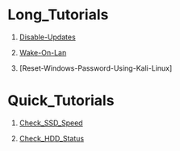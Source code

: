 # Long_Tutorials
1. [Disable-Updates]

2. [Wake-On-Lan]

3. [Reset-Windows-Password-Using-Kali-Linux]

# Quick_Tutorials
1. [Check_SSD_Speed]

2. [Check_HDD_Status]


[Disable-Updates]: https://github.com/theaqueen21/Windows_Tutorials/tree/main/Long_Tutorials/Disable%20Updates
[Wake-On-Lan]: https://github.com/theaqueen21/Windows_Tutorials/tree/main/Long_Tutorials/Enable%20WakeOnLan
[Reset-Windows-Password]: https://github.com/theaqueen21/Windows_Tutorials/tree/main/Long_Tutorials/Reset_Password_Using_Kali_Linux
[Check_SSD_Speed]: https://github.com/theaqueen21/Windows_Tutorials/tree/main/Quick_Tutorials/Check_SSD_Speed
[Check_HDD_Status]: https://github.com/theaqueen21/Windows_Tutorials/blob/main/Quick_Tutorials/Check_HDD_Status
